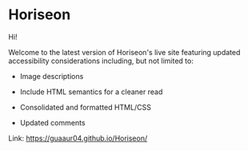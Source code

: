 # Horiseon

Hi!


Welcome to the latest version of Horiseon's 
live site featuring updated accessibility considerations including, but
not limited to: 

* Image descriptions 

* Include HTML semantics for a cleaner read 

* Consolidated and formatted HTML/CSS  

* Updated comments






Link: https://guaaur04.github.io/Horiseon/

